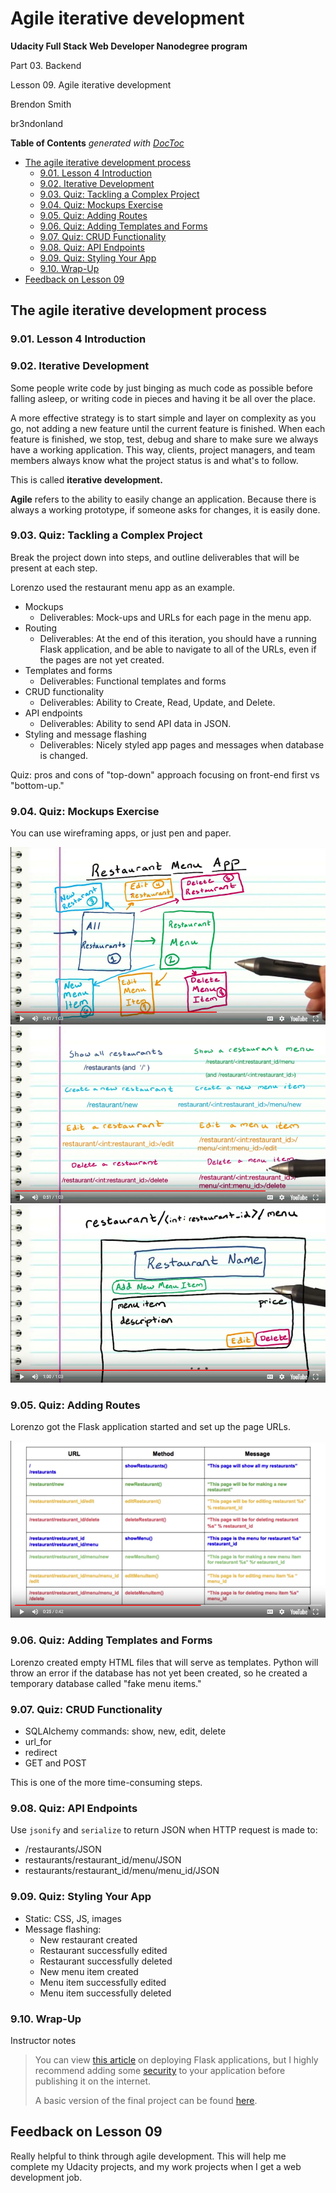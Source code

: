 # Agile iterative development

**Udacity Full Stack Web Developer Nanodegree program**

Part 03. Backend

Lesson 09. Agile iterative development

Brendon Smith

br3ndonland

<!-- START doctoc generated TOC please keep comment here to allow auto update -->
<!-- DON'T EDIT THIS SECTION, INSTEAD RE-RUN doctoc TO UPDATE -->
**Table of Contents**  *generated with [DocToc](https://github.com/thlorenz/doctoc)*

- [The agile iterative development process](#the-agile-iterative-development-process)
  - [9.01. Lesson 4 Introduction](#901-lesson-4-introduction)
  - [9.02. Iterative Development](#902-iterative-development)
  - [9.03. Quiz: Tackling a Complex Project](#903-quiz-tackling-a-complex-project)
  - [9.04. Quiz: Mockups Exercise](#904-quiz-mockups-exercise)
  - [9.05. Quiz: Adding Routes](#905-quiz-adding-routes)
  - [9.06. Quiz: Adding Templates and Forms](#906-quiz-adding-templates-and-forms)
  - [9.07. Quiz: CRUD Functionality](#907-quiz-crud-functionality)
  - [9.08. Quiz: API Endpoints](#908-quiz-api-endpoints)
  - [9.09. Quiz: Styling Your App](#909-quiz-styling-your-app)
  - [9.10. Wrap-Up](#910-wrap-up)
- [Feedback on Lesson 09](#feedback-on-lesson-09)

<!-- END doctoc generated TOC please keep comment here to allow auto update -->

## The agile iterative development process

### 9.01. Lesson 4 Introduction

### 9.02. Iterative Development

Some people write code by just binging as much code as possible before falling asleep, or writing code in pieces and having it be all over the place.

A more effective strategy is to start simple and layer on complexity as you go, not adding a new feature until the current feature is finished. When each feature is finished, we stop, test, debug and share to make sure we always have a working application. This way, clients, project managers, and team members always know what the project status is and what's to follow. 

This is called **iterative development.**

**Agile** refers to the ability to easily change an application. Because there is always a working prototype, if someone asks for changes, it is easily done.


### 9.03. Quiz: Tackling a Complex Project

Break the project down into steps, and outline deliverables that will be present at each step.

Lorenzo used the restaurant menu app as an example.

* Mockups
	- Deliverables: Mock-ups and URLs for each page in the menu app.
* Routing
	- Deliverables: At the end of this iteration, you should have a running Flask application, and be able to navigate to all of the URLs, even if the pages are not yet created.
* Templates and forms
	- Deliverables: Functional templates and forms
* CRUD functionality
	- Deliverables: Ability to Create, Read, Update, and Delete.
* API endpoints
	- Deliverables: Ability to send API data in JSON.
* Styling and message flashing
	- Deliverables: Nicely styled app pages and messages when database is changed.


Quiz: pros and cons of "top-down" approach focusing on front-end first vs "bottom-up."


### 9.04. Quiz: Mockups Exercise

You can use wireframing apps, or just pen and paper.

<img src="img/fsnd03_09_04-mockup01.png" alt="Mockup process screenshot 01">

<img src="img/fsnd03_09_04-mockup02.png" alt="Mockup process screenshot 02">

<img src="img/fsnd03_09_04-mockup03.png" alt="Mockup process screenshot 03">


### 9.05. Quiz: Adding Routes

Lorenzo got the Flask application started and set up the page URLs.

<img src="img/fsnd03_09_04-mockup04.png" alt="Mockup process screenshot 04">


### 9.06. Quiz: Adding Templates and Forms

Lorenzo created empty HTML files that will serve as templates. Python will throw an error if the database has not yet been created, so he created a temporary database called "fake menu items."


### 9.07. Quiz: CRUD Functionality

* SQLAlchemy commands: show, new, edit, delete
* url_for
* redirect
* GET and POST

This is one of the more time-consuming steps.


### 9.08. Quiz: API Endpoints

Use `jsonify` and `serialize` to return JSON when HTTP request is made to:

* /restaurants/JSON
* restaurants/restaurant_id/menu/JSON
* restaurants/restaurant_id/menu/menu_id/JSON


### 9.09. Quiz: Styling Your App

* Static: CSS, JS, images
* Message flashing:
	- New restaurant created
	- Restaurant successfully edited
	- Restaurant successfully deleted
	- New menu item created
	- Menu item successfully edited
	- Menu item successfully deleted


### 9.10. Wrap-Up


Instructor notes

> You can view [this article](http://flask.pocoo.org/docs/0.10/deploying/) on deploying Flask applications, but I highly recommend adding some [security](https://pythonhosted.org/Flask-Security/) to your application before publishing it on the internet.
> 
> A basic version of the final project can be found [here](https://github.com/lobrown/Full-Stack-Foundations/tree/master/Lesson-4/Final-Project).

## Feedback on Lesson 09

Really helpful to think through agile development. This will help me complete my Udacity projects, and my work projects when I get a web development job.